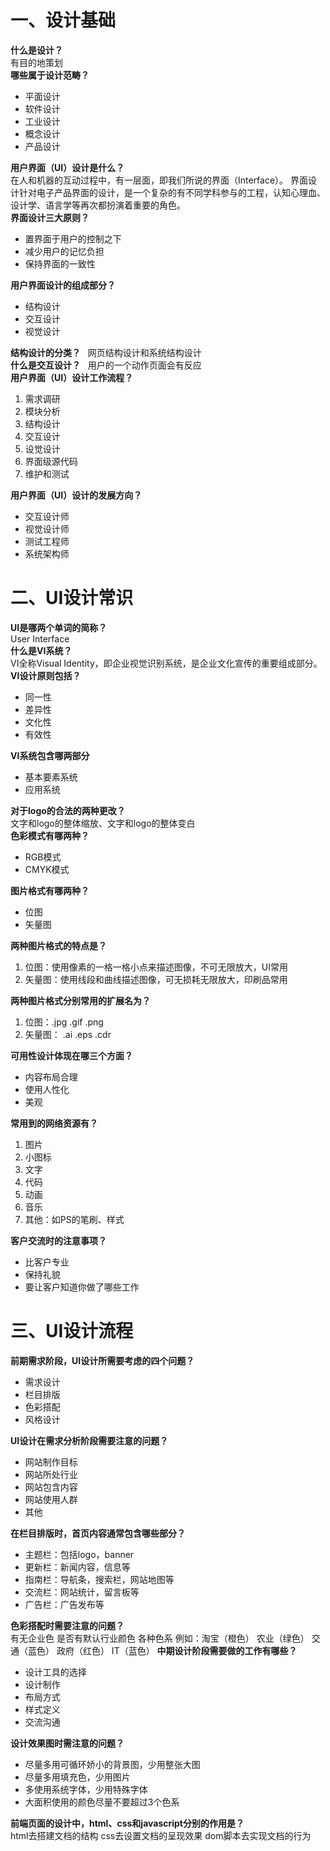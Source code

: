 # 一、设计基础
**什么是设计？**  
有目的地策划  
**哪些属于设计范畴？**  
- 平面设计
- 软件设计
- 工业设计
- 概念设计
- 产品设计  

**用户界面（UI）设计是什么？**  
在人和机器的互动过程中，有一层面，即我们所说的界面（Interface）。
界面设计针对电子产品界面的设计，是一个复杂的有不同学科参与的工程，认知心理血、设计学、语言学等再次都扮演着重要的角色。  
**界面设计三大原则？**  
- 置界面于用户的控制之下
- 减少用户的记忆负担
- 保持界面的一致性

**用户界面设计的组成部分？**  
- 结构设计
- 交互设计
- 视觉设计

**结构设计的分类？**  
网页结构设计和系统结构设计  
**什么是交互设计？**  
用户的一个动作页面会有反应  
**用户界面（UI）设计工作流程？**  
1. 需求调研
2. 模块分析
3. 结构设计
4. 交互设计
5. 设觉设计
6. 界面级源代码
7. 维护和测试

**用户界面（UI）设计的发展方向？**  
- 交互设计师
- 视觉设计师
- 测试工程师
- 系统架构师

# 二、UI设计常识
**UI是哪两个单词的简称？**  
User Interface  
**什么是VI系统？**  
VI全称Visual Identity，即企业视觉识别系统，是企业文化宣传的重要组成部分。  
**VI设计原则包括？**  
- 同一性
- 差异性
- 文化性
- 有效性

**VI系统包含哪两部分**  
- 基本要素系统
- 应用系统

**对于logo的合法的两种更改？**  
文字和logo的整体缩放、文字和logo的整体变白  
**色彩模式有哪两种？**  
- RGB模式
- CMYK模式

**图片格式有哪两种？**  
- 位图
- 矢量图

**两种图片格式的特点是？**  
1. 位图：使用像素的一格一格小点来描述图像，不可无限放大，UI常用
2. 矢量图：使用线段和曲线描述图像，可无损耗无限放大，印刷品常用

**两种图片格式分别常用的扩展名为？**  
1. 位图：.jpg .gif .png
2. 矢量图： .ai .eps .cdr

**可用性设计体现在哪三个方面？**  
- 内容布局合理
- 使用人性化
- 美观

**常用到的网络资源有？**  
1. 图片
2. 小图标
3. 文字
4. 代码
5. 动画
6. 音乐
7. 其他：如PS的笔刷、样式

**客户交流时的注意事项？** 
- 比客户专业
- 保持礼貌
- 要让客户知道你做了哪些工作

# 三、UI设计流程
**前期需求阶段，UI设计所需要考虑的四个问题？**  
- 需求设计
- 栏目排版
- 色彩搭配
- 风格设计

**UI设计在需求分析阶段需要注意的问题？**  
- 网站制作目标
- 网站所处行业
- 网站包含内容
- 网站使用人群
- 其他

**在栏目排版时，首页内容通常包含哪些部分？**  
- 主题栏：包括logo，banner
- 更新栏：新闻内容，信息等
- 指南栏：导航条，搜索栏，网站地图等
- 交流栏：网站统计，留言板等
- 广告栏：广告发布等

**色彩搭配时需要注意的问题？**  
有无企业色 是否有默认行业颜色 各种色系 例如：淘宝（橙色） 农业（绿色） 交通（蓝色） 政府（红色） IT（蓝色）
**中期设计阶段需要做的工作有哪些？**  
- 设计工具的选择
- 设计制作
- 布局方式
- 样式定义
- 交流沟通

**设计效果图时需注意的问题？**  
- 尽量多用可循环娇小的背景图，少用整张大图
- 尽量多用填充色，少用图片
- 多使用系统字体，少用特殊字体
- 大面积使用的颜色尽量不要超过3个色系

**前端页面的设计中，html、css和javascript分别的作用是？**  
html去搭建文档的结构 css去设置文档的呈现效果 dom脚本去实现文档的行为
